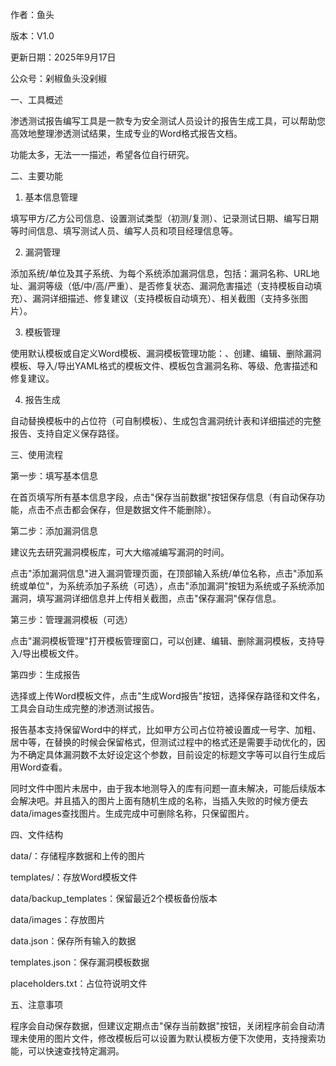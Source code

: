 作者：鱼头

版本：V1.0

更新日期：2025年9月17日

公众号：剁椒鱼头没剁椒


一、工具概述

渗透测试报告编写工具是一款专为安全测试人员设计的报告生成工具，可以帮助您高效地整理渗透测试结果，生成专业的Word格式报告文档。

功能太多，无法一一描述，希望各位自行研究。

  

二、主要功能

1. 基本信息管理

  填写甲方/乙方公司信息、设置测试类型（初测/复测）、记录测试日期、编写日期等时间信息、填写测试人员、编写人员和项目经理信息等。

2. 漏洞管理

  添加系统/单位及其子系统、为每个系统添加漏洞信息，包括：漏洞名称、URL地址、漏洞等级（低/中/高/严重）、是否修复状态、漏洞危害描述（支持模板自动填充）、漏洞详细描述、修复建议（支持模板自动填充）、相关截图（支持多张图片）。

3. 模板管理

  使用默认模板或自定义Word模板、漏洞模板管理功能：、创建、编辑、删除漏洞模板、导入/导出YAML格式的模板文件、模板包含漏洞名称、等级、危害描述和修复建议。

4. 报告生成

自动替换模板中的占位符（可自制模板）、生成包含漏洞统计表和详细描述的完整报告、支持自定义保存路径。

 

三、使用流程

  第一步：填写基本信息

  在首页填写所有基本信息字段，点击"保存当前数据"按钮保存信息（有自动保存功能，点击不点击都会保存，但是数据文件不能删除）。

第二步：添加漏洞信息

建议先去研究漏洞模板库，可大大缩减编写漏洞的时间。

点击"添加漏洞信息"进入漏洞管理页面，在顶部输入系统/单位名称，点击"添加系统或单位"，为系统添加子系统（可选），点击"添加漏洞"按钮为系统或子系统添加漏洞，填写漏洞详细信息并上传相关截图，点击"保存漏洞"保存信息。

  第三步：管理漏洞模板（可选）

  点击"漏洞模板管理"打开模板管理窗口，可以创建、编辑、删除漏洞模板，支持导入/导出模板文件。

  第四步：生成报告

选择或上传Word模板文件，点击"生成Word报告"按钮，选择保存路径和文件名，工具会自动生成完整的渗透测试报告。

报告基本支持保留Word中的样式，比如甲方公司占位符被设置成一号字、加粗、居中等，在替换的时候会保留格式，但测试过程中的格式还是需要手动优化的，因为不确定具体漏洞数不太好设定这个参数，目前设定的标题文字等可以自行生成后用Word查看。

同时文件中图片未居中，由于我本地测导入的库有问题一直未解决，可能后续版本会解决吧。并且插入的图片上面有随机生成的名称，当插入失败的时候方便去data/images查找图片。生成完成中可删除名称，只保留图片。

 

四、文件结构

data/：存储程序数据和上传的图片

templates/：存放Word模板文件

data/backup_templates：保留最近2个模板备份版本

data/images：存放图片

data.json：保存所有输入的数据

templates.json：保存漏洞模板数据

placeholders.txt：占位符说明文件

 

五、注意事项

程序会自动保存数据，但建议定期点击"保存当前数据"按钮，关闭程序前会自动清理未使用的图片文件，修改模板后可以设置为默认模板方便下次使用，支持搜索功能，可以快速查找特定漏洞。
